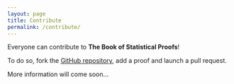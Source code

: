 ```yaml
---
layout: page
title: Contribute
permalink: /contribute/
---
```



Everyone can contribute to **The Book of Statistical Proofs**!

To do so, fork the [GitHub repository](https://github.com/StatProofBook/StatProofBook.github.io), add a proof and launch a pull request.

More information will come soon...
